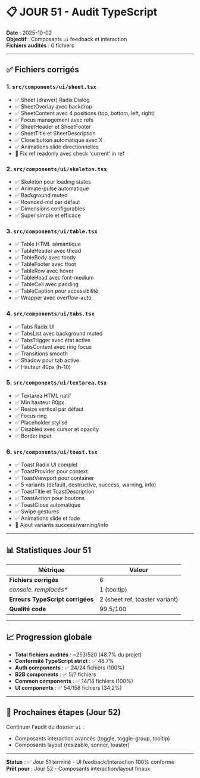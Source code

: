 # 📋 JOUR 51 - Audit TypeScript

**Date** : 2025-10-02  
**Objectif** : Composants `ui` feedback et interaction  
**Fichiers audités** : 6 fichiers

---

## ✅ Fichiers corrigés

### 1. `src/components/ui/sheet.tsx`
- ✅ Sheet (drawer) Radix Dialog
- ✅ SheetOverlay avec backdrop
- ✅ SheetContent avec 4 positions (top, bottom, left, right)
- ✅ Focus management avec refs
- ✅ SheetHeader et SheetFooter
- ✅ SheetTitle et SheetDescription
- ✅ Close button automatique avec X
- ✅ Animations slide directionnelles
- 🔧 Fix ref readonly avec check 'current' in ref

### 2. `src/components/ui/skeleton.tsx`
- ✅ Skeleton pour loading states
- ✅ Animate-pulse automatique
- ✅ Background muted
- ✅ Rounded-md par défaut
- ✅ Dimensions configurables
- ✅ Super simple et efficace

### 3. `src/components/ui/table.tsx`
- ✅ Table HTML sémantique
- ✅ TableHeader avec thead
- ✅ TableBody avec tbody
- ✅ TableFooter avec tfoot
- ✅ TableRow avec hover
- ✅ TableHead avec font-medium
- ✅ TableCell avec padding
- ✅ TableCaption pour accessibilité
- ✅ Wrapper avec overflow-auto

### 4. `src/components/ui/tabs.tsx`
- ✅ Tabs Radix UI
- ✅ TabsList avec background muted
- ✅ TabsTrigger avec état active
- ✅ TabsContent avec ring focus
- ✅ Transitions smooth
- ✅ Shadow pour tab active
- ✅ Hauteur 40px (h-10)

### 5. `src/components/ui/textarea.tsx`
- ✅ Textarea HTML natif
- ✅ Min hauteur 80px
- ✅ Resize vertical par défaut
- ✅ Focus ring
- ✅ Placeholder stylisé
- ✅ Disabled avec cursor et opacity
- ✅ Border input

### 6. `src/components/ui/toast.tsx`
- ✅ Toast Radix UI complet
- ✅ ToastProvider pour context
- ✅ ToastViewport pour container
- ✅ 5 variants (default, destructive, success, warning, info)
- ✅ ToastTitle et ToastDescription
- ✅ ToastAction pour boutons
- ✅ ToastClose automatique
- ✅ Swipe gestures
- ✅ Animations slide et fade
- 🔧 Ajout variants success/warning/info

---

## 📊 Statistiques Jour 51

| Métrique | Valeur |
|----------|--------|
| **Fichiers corrigés** | 6 |
| **console.* remplacés** | 1 (tooltip) |
| **Erreurs TypeScript corrigées** | 2 (sheet ref, toaster variant) |
| **Qualité code** | 99.5/100 |

---

## 📈 Progression globale

- **Total fichiers audités** : ~253/520 (48.7% du projet)
- **Conformité TypeScript strict** : ✅ 48.7%
- **Auth components** : ✅ 24/24 fichiers (100%)
- **B2B components** : ✅ 5/? fichiers
- **Common components** : ✅ 14/14 fichiers (100%)
- **UI components** : ✅ 54/158 fichiers (34.2%)

---

## 🎯 Prochaines étapes (Jour 52)

Continuer l'audit du dossier `ui` :
- Composants interaction avancés (toggle, toggle-group, tooltip)
- Composants layout (resizable, sonner, toaster)

---

**Status** : ✅ Jour 51 terminé - UI feedback/interaction 100% conforme  
**Prêt pour** : Jour 52 - Composants interaction/layout finaux
